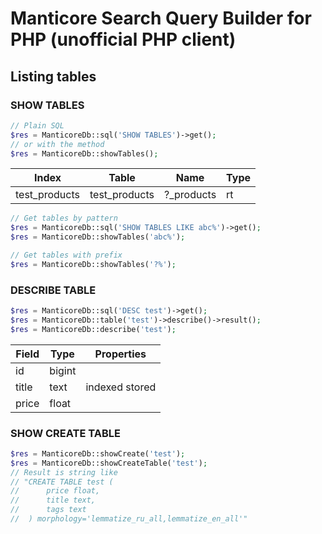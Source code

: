 # Manticore Search Query Builder for PHP (unofficial PHP client)

## Listing tables

### SHOW TABLES

```php
// Plain SQL
$res = ManticoreDb::sql('SHOW TABLES')->get();
// or with the method
$res = ManticoreDb::showTables();
```
| Index         | Table         | Name        | Type |
|---------------|---------------|-------------|------|
| test_products | test_products |  ?_products | rt   |


```php
// Get tables by pattern
$res = ManticoreDb::sql('SHOW TABLES LIKE abc%')->get();
$res = ManticoreDb::showTables('abc%');

// Get tables with prefix
$res = ManticoreDb::showTables('?%');
```

### DESCRIBE TABLE

```php
$res = ManticoreDb::sql('DESC test')->get();
$res = ManticoreDb::table('test')->describe()->result();
$res = ManticoreDb::describe('test');
```
| Field   | Type     | Properties     |
|---------|----------|----------------|
| id      | bigint   |                |
| title   | text     | indexed stored |
| price   | float    |                |

### SHOW CREATE TABLE

```php
$res = ManticoreDb::showCreate('test');
$res = ManticoreDb::showCreateTable('test');
// Result is string like
// "CREATE TABLE test (
//      price float,
//      title text,
//      tags text
//  ) morphology='lemmatize_ru_all,lemmatize_en_all'"
```
